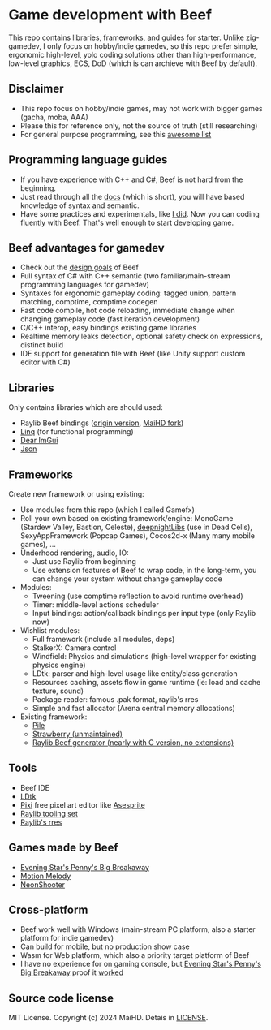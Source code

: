 # Game development with Beef
This repo contains libraries, frameworks, and guides for starter. Unlike zig-gamedev, I only focus on hobby/indie gamedev, so this repo prefer simple, ergonomic high-level, yolo coding solutions other than high-performance, low-level graphics, ECS, DoD (which is can archieve with Beef by default).


## Disclaimer
- This repo focus on hobby/indie games, may not work with bigger games (gacha, moba, AAA)
- Please this for reference only, not the source of truth (still researching)
- For general purpose programming, see this [awesome list](https://github.com/Jonathan-Racaud/awesome-beef)


## Programming language guides
- If you have experience with C++ and C#, Beef is not hard from the beginning.
- Just read through all the [docs](https://www.beeflang.org/docs/foreward/) (which is short), you will have based knowledge of syntax and semantic.
- Have some practices and experimentals, like [I did](https://github.com/maihd/FunWithBeef). Now you can coding fluently with Beef. That's well enough to start developing game.


## Beef advantages for gamedev
- Check out the [design goals](https://www.beeflang.org/docs/foreward/) of Beef
- Full syntax of C# with C++ semantic (two familiar/main-stream programming languages for gamedev)
- Syntaxes for ergonomic gameplay coding: tagged union, pattern matching, comptime, comptime codegen
- Fast code compile, hot code reloading, immediate change when changing gameplay code (fast iteration development)
- C/C++ interop, easy bindings existing game libraries
- Realtime memory leaks detection, optional safety check on expressions, distinct build
- IDE support for generation file with Beef (like Unity support custom editor with C#)


## Libraries
Only contains libraries which are should used:
- Raylib Beef bindings ([origin version](https://github.com/M0n7y5/raylib-beef), [MaiHD fork](https://github.com/maihd/raylib-beef))
- [Linq](https://github.com/disarray2077/Beef.Linq) (for functional programming)
- [Dear ImGui](https://github.com/RogueMacro/imgui-beef)
- [Json](https://github.com/EinScott/json)


## Frameworks
Create new framework or using existing:
- Use modules from this repo (which I called Gamefx)
- Roll your own based on existing framework/engine: MonoGame (Stardew Valley, Bastion, Celeste), [deepnightLibs](https://github.com/deepnight/deepnightLibs) (use in Dead Cells), SexyAppFramework (Popcap Games), Cocos2d-x (Many many mobile games), ...
- Underhood rendering, audio, IO: 
    - Just use Raylib from beginning
    - Use extension features of Beef to wrap code, in the long-term, you can change your system without change gameplay code
- Modules:
    - Tweening (use comptime reflection to avoid runtime overhead)
    - Timer: middle-level actions scheduler
    - Input bindings: action/callback bindings per input type (only Raylib now)
- Wishlist modules:
    - Full framework (include all modules, deps)
    - StalkerX: Camera control
    - Windfield: Physics and simulations (high-level wrapper for existing physics engine)
    - LDtk: parser and high-level usage like entity/class generation
    - Resources caching, assets flow in game runtime (ie: load and cache texture, sound)
    - Package reader: famous .pak format, raylib's rres
    - Simple and fast allocator (Arena central memory allocations)
- Existing framework:
    - [Pile](https://github.com/EinScott/Pile)
    - [Strawberry (unmaintained)](https://github.com/MaddyThorson/StrawberryBF)
    - [Raylib Beef generator (nearly with C version, no extensions)](https://github.com/Starpelly/raylib-beef)


## Tools
- Beef IDE
- [LDtk](https://ldtk.io/)
- [Pixi](https://foxnne.github.io/pixi/) free pixel art editor like [Asesprite](https://www.aseprite.org/)
- [Raylib tooling set](https://raylibtech.itch.io/)
- [Raylib's rres](https://github.com/raysan5/rres)


## Games made by Beef
- [Evening Star's Penny's Big Breakaway](https://www.youtube.com/watch?v=1hAgpRYM2M8&pp=ygUVcGVubnkncyBiaWcgYnJlYWthd2F5)
- [Motion Melody](https://store.steampowered.com/app/2175480/Motionmelody/)
- [NeonShooter](https://github.com/maihd/neonshooter/tree/raylib-beef)


## Cross-platform
- Beef work well with Windows (main-stream PC platform, also a starter platform for indie gamedev)
- Can build for mobile, but no production show case
- Wasm for Web platform, which also a priority target platform of Beef
- I have no experience for on gaming console, but [Evening Star's Penny's Big Breakaway](https://www.youtube.com/watch?v=1hAgpRYM2M8&pp=ygUVcGVubnkncyBiaWcgYnJlYWthd2F5) proof it [worked](https://steamcommunity.com/app/1955230/discussions/0/4346606879517102842)


## Source code license
MIT License. Copyright (c) 2024 MaiHD. Detais in [LICENSE](/LICENSE).